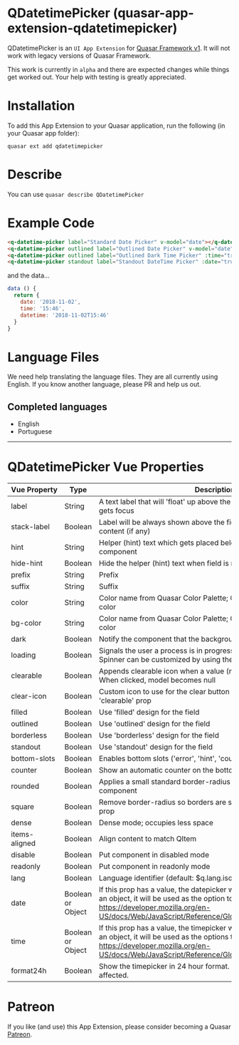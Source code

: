 QDatetimePicker (quasar-app-extension-qdatetimepicker)
===

QDatetimePicker is an `UI App Extension` for [Quasar Framework v1](https://v1.quasar-framework.org/). It will not work with legacy versions of Quasar Framework.

This work is currently in `alpha` and there are expected changes while things get worked out. Your help with testing is greatly appreciated.

# Installation
To add this App Extension to your Quasar application, run the following (in your Quasar app folder):
```
quasar ext add qdatetimepicker
```

# Describe
You can use `quasar describe QDatetimePicker`

# Example Code
```html
<q-datetime-picker label="Standard Date Picker" v-model="date"></q-datetime-picker>
<q-datetime-picker outlined label="Outlined Date Picker" v-model="date"></q-datetime-picker>
<q-datetime-picker outlined label="Outlined Dark Time Picker" :time="true" color="negative" dark v-model="time"></q-datetime-picker>
<q-datetime-picker standout label="Standout DateTime Picker" :date="true" :time="true" color="positive" dark v-model="datetime"></q-datetime-picker>
```
and the data...
```js
data () {
  return {
    date: '2018-11-02',
    time: '15:46',
    datetime: '2018-11-02T15:46'
  }
}
```

# Language Files

We need help translating the language files. They are all currently using English. If you know another language, please PR and help us out.

## Completed languages
- English
- Portuguese

---

# QDatetimePicker Vue Properties
| Vue&nbsp;Property | Type	|  Description |
|---|---|---|
| label | String | A text label that will 'float' up above the input field, once the field gets focus |
| stack-label | Boolean | Label will be always shown above the field regardless of field content (if any) |
| hint | String | Helper (hint) text which gets placed below your wrapped form component |
| hide-hint | Boolean | Hide the helper (hint) text when field is not focused |
| prefix | String | Prefix |
| suffix | String | Suffix |
| color | String | Color name from Quasar Color Palette; Overrides default dynamic color |
| bg-color | String | Color name from Quasar Color Palette; Overrides default dynamic color |
| dark | Boolean | Notify the component that the background is a dark color |
| loading | Boolean | Signals the user a process is in progress by displaying a spinner; Spinner can be customized by using the 'loading' slot. |
| clearable | Boolean | Appends clearable icon when a value (not undefined or null) is set; When clicked, model becomes null |
| clear-icon | Boolean | Custom icon to use for the clear button when using along with 'clearable' prop |
| filled | Boolean | Use 'filled' design for the field |
| outlined | Boolean | Use 'outlined' design for the field |
| borderless | Boolean | Use 'borderless' design for the field |
| standout | Boolean | Use 'standout' design for the field |
| bottom-slots | Boolean | Enables bottom slots ('error', 'hint', 'counter') |
| counter | Boolean | Show an automatic counter on the bottom right |
| rounded | Boolean | Applies a small standard border-radius for a squared shape of the component |
| square | Boolean | Remove border-radius so borders are squared; Overrides 'rounded' prop |
| dense | Boolean | Dense mode; occupies less space |
| items-aligned | Boolean | Align content to match QItem |
| disable | Boolean | Put component in disabled mode |
| readonly | Boolean | Put component in readonly mode |
| lang | Boolean | Language identifier (default: $q.lang.isoName) |
| date | Boolean or Object | If this prop has a value, the datepicker will be shown. If the value is an object, it will be used as the option to format the date. see: https://developer.mozilla.org/en-US/docs/Web/JavaScript/Reference/Global_Objects/DateTimeFormat |
| time | Boolean or Object | If this prop has a value, the timepicker will be shown. If the value is an object, it will be used as the options to format the time. see: https://developer.mozilla.org/en-US/docs/Web/JavaScript/Reference/Global_Objects/DateTimeFormat |
| format24h | Boolean | Show the timepicker in 24 hour format. The masked value will not be affected. |

# Patreon
If you like (and use) this App Extension, please consider becoming a Quasar [Patreon](https://www.patreon.com/quasarframework).
